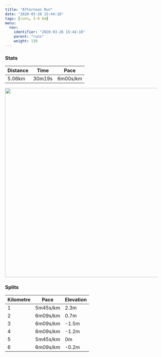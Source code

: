 ```yaml
---
title: "Afternoon Run"
date: "2020-03-26 15:44:10"
tags: [runs, 5-6 km]
menu:
  nav:
    identifier: "2020-03-26 15:44:10"
    parent: "runs"
    weight: 130
---
```


### Stats

| Distance | Time | Pace |
|----------|------|------|
|5.06km|30m19s|6m00s/km|

<img src='https://maps.googleapis.com/maps/api/staticmap?maptype=terrain&path=enc:}jjeI|cyLL}@CU]ZODK[B_@JWC]LYRETDXI`@i@PARGb@W^m@TFT@RILQOcAK[_@m@MYE[RC`@VZp@Vt@VZXh@Vv@JJB?@KHgEDc@C_AUoAc@k@Q_@WY]USAUPKX_@fBAL\dAP^\j@Lb@Xv@PRB@HC^g@l@eA@_@C}@QkAOk@S[UW]Y[OMBIF_@j@]pAA\hBrDX~@FFD?TYp@qADIBQGeBYkAs@oAc@M[AODGFGJIZKx@KVC\FXZd@LZx@fCPVJ@JMp@sATw@@OEaAMu@Sk@c@m@o@]OCMD_@XIVE`@UlA?DFVZt@r@rAX|@NRB@H?j@kAZaAF_@@_@OgAI]S[Qc@[]s@WMDQREJMn@Uv@E`@@Hv@`B~@xClAhCp@jBV`@Rn@@HB?HIJUHIRI^ARORQp@WFI?UU_BMm@CEICONEJa@~AQZEX@LRf@LDp@a@h@UJK@[i@eCCCG?CBo@tAMd@Wb@AHBVN\HJB?HATQ@EAKIQDGFPFFHBd@MFGBWAO[aBQk@E?IHa@pACVBVR^JLV@f@CLBVj@t@nDFx@n@fCPzA@x@ElACLIJKHE@sAGYWQCa@TS@k@Ue@IS?_@Oc@GK?QTGBM?UGg@FOMWM_@]KCYFMIC@MRK`@OBQV?HHHL^Lh@Jr@J`@Vf@`AbDjA~B@^BNzAtBTNJRb@b@pAbCCAe@c@q@}@m@m@uAmBgAkBc@{@uBoEs@eAS_A@{@D_@S_@Cq@i@{CM[G]G_AGQK_A&key=AIzaSyBPVQ_iynBzLujdhfLzy8Z-5zczbktE55k&size=800x800&scale=2&markers=color:yellow|label:S|53.47007,-2.26383&markers=color:green|label:F|53.47007999999995,-2.26449' width='625' />

### Splits

| Kilometre | Pace | Elevation |
|------|------|-----------|
|1|5m45s/km|2.3m|
|2|6m09s/km|0.7m|
|3|6m09s/km|-1.5m|
|4|6m09s/km|-1.2m|
|5|5m45s/km|0m|
|6|6m09s/km|-0.2m|
